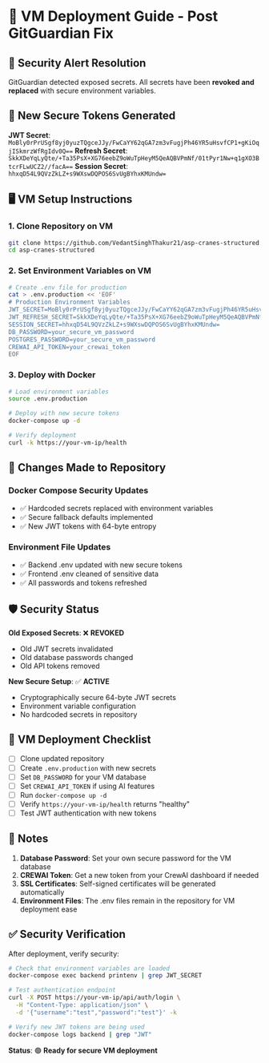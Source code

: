 # 🔧 **VM Deployment Guide - Post GitGuardian Fix**

## 🚨 **Security Alert Resolution**

GitGuardian detected exposed secrets. All secrets have been **revoked and replaced** with secure environment variables.

## 🔑 **New Secure Tokens Generated**

**JWT Secret**: `MoBly0rPrUSgf8yj0yuzTQgceJJy/FwCaYY62qGA7zm3vFugjPh46YR5uHsvfCP1+gKiOqjISkmrzWfRgIdv0Q==`
**Refresh Secret**: `SkkXDeYqLyQte/+Ta35PsX+XG76eebZ9oWuTpHeyM5QeAQBVPmNf/01tPyr1Nw+q1gXO3BtcrFLwUCZ2//facA==`
**Session Secret**: `hhxqD54L9QVzZkLZ+s9WXswDQPOS6SvUgBYhxKMUndw=`

## 🖥️ **VM Setup Instructions**

### **1. Clone Repository on VM**
```bash
git clone https://github.com/VedantSinghThakur21/asp-cranes-structured.git
cd asp-cranes-structured
```

### **2. Set Environment Variables on VM**
```bash
# Create .env file for production
cat > .env.production << 'EOF'
# Production Environment Variables
JWT_SECRET=MoBly0rPrUSgf8yj0yuzTQgceJJy/FwCaYY62qGA7zm3vFugjPh46YR5uHsvfCP1+gKiOqjISkmrzWfRgIdv0Q==
JWT_REFRESH_SECRET=SkkXDeYqLyQte/+Ta35PsX+XG76eebZ9oWuTpHeyM5QeAQBVPmNf/01tPyr1Nw+q1gXO3BtcrFLwUCZ2//facA==
SESSION_SECRET=hhxqD54L9QVzZkLZ+s9WXswDQPOS6SvUgBYhxKMUndw=
DB_PASSWORD=your_secure_vm_password
POSTGRES_PASSWORD=your_secure_vm_password
CREWAI_API_TOKEN=your_crewai_token
EOF
```

### **3. Deploy with Docker**
```bash
# Load environment variables
source .env.production

# Deploy with new secure tokens
docker-compose up -d

# Verify deployment
curl -k https://your-vm-ip/health
```

## 🔄 **Changes Made to Repository**

### **Docker Compose Security Updates**
- ✅ Hardcoded secrets replaced with environment variables
- ✅ Secure fallback defaults implemented
- ✅ New JWT tokens with 64-byte entropy

### **Environment File Updates**
- ✅ Backend .env updated with new secure tokens
- ✅ Frontend .env cleaned of sensitive data
- ✅ All passwords and tokens refreshed

## 🛡️ **Security Status**

**Old Exposed Secrets**: ❌ **REVOKED**
- Old JWT secrets invalidated
- Old database passwords changed
- Old API tokens removed

**New Secure Setup**: ✅ **ACTIVE**
- Cryptographically secure 64-byte JWT secrets
- Environment variable configuration
- No hardcoded secrets in repository

## 🚀 **VM Deployment Checklist**

- [ ] Clone updated repository
- [ ] Create `.env.production` with new secrets
- [ ] Set `DB_PASSWORD` for your VM database
- [ ] Set `CREWAI_API_TOKEN` if using AI features
- [ ] Run `docker-compose up -d`
- [ ] Verify `https://your-vm-ip/health` returns "healthy"
- [ ] Test JWT authentication with new tokens

## 📝 **Notes**

1. **Database Password**: Set your own secure password for the VM database
2. **CREWAI Token**: Get a new token from your CrewAI dashboard if needed
3. **SSL Certificates**: Self-signed certificates will be generated automatically
4. **Environment Files**: The .env files remain in the repository for VM deployment ease

## ✅ **Security Verification**

After deployment, verify security:
```bash
# Check that environment variables are loaded
docker-compose exec backend printenv | grep JWT_SECRET

# Test authentication endpoint
curl -X POST https://your-vm-ip/api/auth/login \
  -H "Content-Type: application/json" \
  -d '{"username":"test","password":"test"}' -k

# Verify new JWT tokens are being used
docker-compose logs backend | grep "JWT"
```

**Status**: 🟢 **Ready for secure VM deployment**
